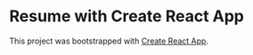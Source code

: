 # Resume with Create React App

This project was bootstrapped with [Create React App](https://github.com/facebook/create-react-app).
